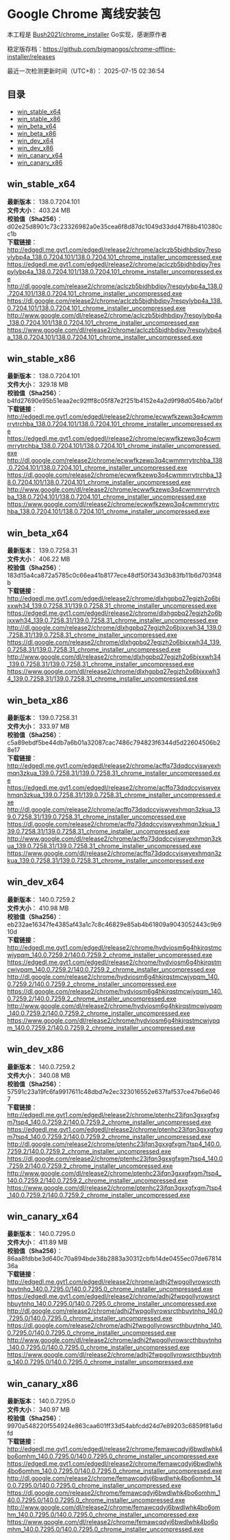 # Google Chrome 离线安装包
本工程是 [Bush2021/chrome_installer](https://github.com/Bush2021/chrome_installer) Go实现，感谢原作者

稳定版存档：<https://github.com/bigmangos/chrome-offline-installer/releases>

最近一次检测更新时间（UTC+8）：
2025-07-15 02:36:54

## 目录
* [win_stable_x64](https://github.com/bigmangos/chrome-offline-installer?tab=readme-ov-file#win_stable_x64)
* [win_stable_x86](https://github.com/bigmangos/chrome-offline-installer?tab=readme-ov-file#win_stable_x86)
* [win_beta_x64](https://github.com/bigmangos/chrome-offline-installer?tab=readme-ov-file#win_beta_x64)
* [win_beta_x86](https://github.com/bigmangos/chrome-offline-installer?tab=readme-ov-file#win_beta_x86)
* [win_dev_x64](https://github.com/bigmangos/chrome-offline-installer?tab=readme-ov-file#win_dev_x64)
* [win_dev_x86](https://github.com/bigmangos/chrome-offline-installer?tab=readme-ov-file#win_dev_x86)
* [win_canary_x64](https://github.com/bigmangos/chrome-offline-installer?tab=readme-ov-file#win_canary_x64)
* [win_canary_x86](https://github.com/bigmangos/chrome-offline-installer?tab=readme-ov-file#win_canary_x86)

## win_stable_x64
**最新版本**： 138.0.7204.101  
**文件大小**： 403.24 MB  
**校验值（Sha256）**： d02e25d8901c73c23326982a0e35cea6f8d87dc1049d33dd47f88b410380cc1b  
**下载链接**：
http://edgedl.me.gvt1.com/edgedl/release2/chrome/aclczb5bjdhbdipy7respylybp4a_138.0.7204.101/138.0.7204.101_chrome_installer_uncompressed.exe
https://edgedl.me.gvt1.com/edgedl/release2/chrome/aclczb5bjdhbdipy7respylybp4a_138.0.7204.101/138.0.7204.101_chrome_installer_uncompressed.exe
http://dl.google.com/release2/chrome/aclczb5bjdhbdipy7respylybp4a_138.0.7204.101/138.0.7204.101_chrome_installer_uncompressed.exe
https://dl.google.com/release2/chrome/aclczb5bjdhbdipy7respylybp4a_138.0.7204.101/138.0.7204.101_chrome_installer_uncompressed.exe
http://www.google.com/dl/release2/chrome/aclczb5bjdhbdipy7respylybp4a_138.0.7204.101/138.0.7204.101_chrome_installer_uncompressed.exe
https://www.google.com/dl/release2/chrome/aclczb5bjdhbdipy7respylybp4a_138.0.7204.101/138.0.7204.101_chrome_installer_uncompressed.exe
## win_stable_x86
**最新版本**： 138.0.7204.101  
**文件大小**： 329.18 MB  
**校验值（Sha256）**： b4fd27690e95b51eaa2ec92fff8c05f87e2f251b4152e4a2d9f98d054bb7a0bf  
**下载链接**：
http://edgedl.me.gvt1.com/edgedl/release2/chrome/ecwwfkzewp3q4cwmmrrytrchba_138.0.7204.101/138.0.7204.101_chrome_installer_uncompressed.exe
https://edgedl.me.gvt1.com/edgedl/release2/chrome/ecwwfkzewp3q4cwmmrrytrchba_138.0.7204.101/138.0.7204.101_chrome_installer_uncompressed.exe
http://dl.google.com/release2/chrome/ecwwfkzewp3q4cwmmrrytrchba_138.0.7204.101/138.0.7204.101_chrome_installer_uncompressed.exe
https://dl.google.com/release2/chrome/ecwwfkzewp3q4cwmmrrytrchba_138.0.7204.101/138.0.7204.101_chrome_installer_uncompressed.exe
http://www.google.com/dl/release2/chrome/ecwwfkzewp3q4cwmmrrytrchba_138.0.7204.101/138.0.7204.101_chrome_installer_uncompressed.exe
https://www.google.com/dl/release2/chrome/ecwwfkzewp3q4cwmmrrytrchba_138.0.7204.101/138.0.7204.101_chrome_installer_uncompressed.exe
## win_beta_x64
**最新版本**： 139.0.7258.31  
**文件大小**： 406.22 MB  
**校验值（Sha256）**： 183d15a4ca872a5785c0c66ea41b8177ece48df50f343d3b83fb11b6d703f48b  
**下载链接**：
http://edgedl.me.gvt1.com/edgedl/release2/chrome/dlxhgpbq27egjzh2o6bjxxwh34_139.0.7258.31/139.0.7258.31_chrome_installer_uncompressed.exe
https://edgedl.me.gvt1.com/edgedl/release2/chrome/dlxhgpbq27egjzh2o6bjxxwh34_139.0.7258.31/139.0.7258.31_chrome_installer_uncompressed.exe
http://dl.google.com/release2/chrome/dlxhgpbq27egjzh2o6bjxxwh34_139.0.7258.31/139.0.7258.31_chrome_installer_uncompressed.exe
https://dl.google.com/release2/chrome/dlxhgpbq27egjzh2o6bjxxwh34_139.0.7258.31/139.0.7258.31_chrome_installer_uncompressed.exe
http://www.google.com/dl/release2/chrome/dlxhgpbq27egjzh2o6bjxxwh34_139.0.7258.31/139.0.7258.31_chrome_installer_uncompressed.exe
https://www.google.com/dl/release2/chrome/dlxhgpbq27egjzh2o6bjxxwh34_139.0.7258.31/139.0.7258.31_chrome_installer_uncompressed.exe
## win_beta_x86
**最新版本**： 139.0.7258.31  
**文件大小**： 333.97 MB  
**校验值（Sha256）**： c5a89ebdf5be44db7a6b01a32087cac7486c794823f6344d5d22604506b28e17  
**下载链接**：
http://edgedl.me.gvt1.com/edgedl/release2/chrome/acffq73dqdccyiswyexhmqn3zkua_139.0.7258.31/139.0.7258.31_chrome_installer_uncompressed.exe
https://edgedl.me.gvt1.com/edgedl/release2/chrome/acffq73dqdccyiswyexhmqn3zkua_139.0.7258.31/139.0.7258.31_chrome_installer_uncompressed.exe
http://dl.google.com/release2/chrome/acffq73dqdccyiswyexhmqn3zkua_139.0.7258.31/139.0.7258.31_chrome_installer_uncompressed.exe
https://dl.google.com/release2/chrome/acffq73dqdccyiswyexhmqn3zkua_139.0.7258.31/139.0.7258.31_chrome_installer_uncompressed.exe
http://www.google.com/dl/release2/chrome/acffq73dqdccyiswyexhmqn3zkua_139.0.7258.31/139.0.7258.31_chrome_installer_uncompressed.exe
https://www.google.com/dl/release2/chrome/acffq73dqdccyiswyexhmqn3zkua_139.0.7258.31/139.0.7258.31_chrome_installer_uncompressed.exe
## win_dev_x64
**最新版本**： 140.0.7259.2  
**文件大小**： 410.98 MB  
**校验值（Sha256）**： eb232ae16347fe4385af43a1c7c8c46829e85ab4b61809a9043052443c9b910d  
**下载链接**：
http://edgedl.me.gvt1.com/edgedl/release2/chrome/hydviosm6g4hkjrqstmcwjypqm_140.0.7259.2/140.0.7259.2_chrome_installer_uncompressed.exe
https://edgedl.me.gvt1.com/edgedl/release2/chrome/hydviosm6g4hkjrqstmcwjypqm_140.0.7259.2/140.0.7259.2_chrome_installer_uncompressed.exe
http://dl.google.com/release2/chrome/hydviosm6g4hkjrqstmcwjypqm_140.0.7259.2/140.0.7259.2_chrome_installer_uncompressed.exe
https://dl.google.com/release2/chrome/hydviosm6g4hkjrqstmcwjypqm_140.0.7259.2/140.0.7259.2_chrome_installer_uncompressed.exe
http://www.google.com/dl/release2/chrome/hydviosm6g4hkjrqstmcwjypqm_140.0.7259.2/140.0.7259.2_chrome_installer_uncompressed.exe
https://www.google.com/dl/release2/chrome/hydviosm6g4hkjrqstmcwjypqm_140.0.7259.2/140.0.7259.2_chrome_installer_uncompressed.exe
## win_dev_x86
**最新版本**： 140.0.7259.2  
**文件大小**： 340.08 MB  
**校验值（Sha256）**： 57591c23a19fc6fa9917611c48dbd7e2ec323016552e637faf537ce47b6e0467  
**下载链接**：
http://edgedl.me.gvt1.com/edgedl/release2/chrome/ptenhc23jfqn3gxxgfxgm7tsp4_140.0.7259.2/140.0.7259.2_chrome_installer_uncompressed.exe
https://edgedl.me.gvt1.com/edgedl/release2/chrome/ptenhc23jfqn3gxxgfxgm7tsp4_140.0.7259.2/140.0.7259.2_chrome_installer_uncompressed.exe
http://dl.google.com/release2/chrome/ptenhc23jfqn3gxxgfxgm7tsp4_140.0.7259.2/140.0.7259.2_chrome_installer_uncompressed.exe
https://dl.google.com/release2/chrome/ptenhc23jfqn3gxxgfxgm7tsp4_140.0.7259.2/140.0.7259.2_chrome_installer_uncompressed.exe
http://www.google.com/dl/release2/chrome/ptenhc23jfqn3gxxgfxgm7tsp4_140.0.7259.2/140.0.7259.2_chrome_installer_uncompressed.exe
https://www.google.com/dl/release2/chrome/ptenhc23jfqn3gxxgfxgm7tsp4_140.0.7259.2/140.0.7259.2_chrome_installer_uncompressed.exe
## win_canary_x64
**最新版本**： 140.0.7295.0  
**文件大小**： 411.89 MB  
**校验值（Sha256）**： 86aa8fdbbe3d640c70a894bde38b2883a30312cbfb14de0455ec07de6781436a  
**下载链接**：
http://edgedl.me.gvt1.com/edgedl/release2/chrome/adhj2fwpgollyrowsrcthbuytnhq_140.0.7295.0/140.0.7295.0_chrome_installer_uncompressed.exe
https://edgedl.me.gvt1.com/edgedl/release2/chrome/adhj2fwpgollyrowsrcthbuytnhq_140.0.7295.0/140.0.7295.0_chrome_installer_uncompressed.exe
http://dl.google.com/release2/chrome/adhj2fwpgollyrowsrcthbuytnhq_140.0.7295.0/140.0.7295.0_chrome_installer_uncompressed.exe
https://dl.google.com/release2/chrome/adhj2fwpgollyrowsrcthbuytnhq_140.0.7295.0/140.0.7295.0_chrome_installer_uncompressed.exe
http://www.google.com/dl/release2/chrome/adhj2fwpgollyrowsrcthbuytnhq_140.0.7295.0/140.0.7295.0_chrome_installer_uncompressed.exe
https://www.google.com/dl/release2/chrome/adhj2fwpgollyrowsrcthbuytnhq_140.0.7295.0/140.0.7295.0_chrome_installer_uncompressed.exe
## win_canary_x86
**最新版本**： 140.0.7295.0  
**文件大小**： 340.97 MB  
**校验值（Sha256）**： 9970a548220f554924e863caa601ff33d54abfcdd24d7e89203c6859f81a6dfd  
**下载链接**：
http://edgedl.me.gvt1.com/edgedl/release2/chrome/femawcqdyj6bwdlwhk4bo6omhm_140.0.7295.0/140.0.7295.0_chrome_installer_uncompressed.exe
https://edgedl.me.gvt1.com/edgedl/release2/chrome/femawcqdyj6bwdlwhk4bo6omhm_140.0.7295.0/140.0.7295.0_chrome_installer_uncompressed.exe
http://dl.google.com/release2/chrome/femawcqdyj6bwdlwhk4bo6omhm_140.0.7295.0/140.0.7295.0_chrome_installer_uncompressed.exe
https://dl.google.com/release2/chrome/femawcqdyj6bwdlwhk4bo6omhm_140.0.7295.0/140.0.7295.0_chrome_installer_uncompressed.exe
http://www.google.com/dl/release2/chrome/femawcqdyj6bwdlwhk4bo6omhm_140.0.7295.0/140.0.7295.0_chrome_installer_uncompressed.exe
https://www.google.com/dl/release2/chrome/femawcqdyj6bwdlwhk4bo6omhm_140.0.7295.0/140.0.7295.0_chrome_installer_uncompressed.exe
